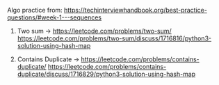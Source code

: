 Algo practice from:
https://techinterviewhandbook.org/best-practice-questions/#week-1---sequences

1. Two sum -> https://leetcode.com/problems/two-sum/
   https://leetcode.com/problems/two-sum/discuss/1716816/python3-solution-using-hash-map

2. Contains Duplicate -> https://leetcode.com/problems/contains-duplicate/
   https://leetcode.com/problems/contains-duplicate/discuss/1716829/python3-solution-using-hash-map
